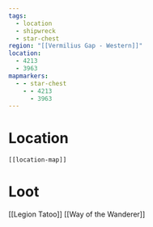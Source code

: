 ```yaml
---
tags:
  - location
  - shipwreck
  - star-chest
region: "[[Vermilius Gap - Western]]"
location:
  - 4213
  - 3963
mapmarkers:
  - - star-chest
    - - 4213
      - 3963
---
```

# Location
```meta-bind-embed
[[location-map]]
```
# Loot
[[Legion Tatoo]]
[[Way of the Wanderer]]